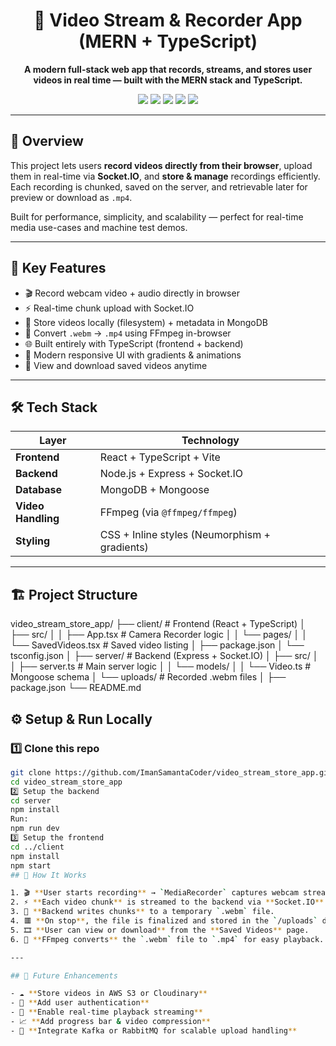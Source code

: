 <h1 align="center">🎥 Video Stream & Recorder App (MERN + TypeScript)</h1>

<p align="center">
  <b>A modern full-stack web app that records, streams, and stores user videos in real time — built with the MERN stack and TypeScript.</b>
</p>

<p align="center">
  <img src="https://img.shields.io/badge/Frontend-React-blue?style=for-the-badge&logo=react" />
  <img src="https://img.shields.io/badge/Backend-Node.js-green?style=for-the-badge&logo=node.js" />
  <img src="https://img.shields.io/badge/Database-MongoDB-brightgreen?style=for-the-badge&logo=mongodb" />
  <img src="https://img.shields.io/badge/Language-TypeScript-007ACC?style=for-the-badge&logo=typescript" />
  <img src="https://img.shields.io/badge/Video%20Processing-FFmpeg-orange?style=for-the-badge&logo=ffmpeg" />
</p>

---

## 🚀 Overview

This project lets users **record videos directly from their browser**, upload them in real-time via **Socket.IO**, and **store & manage** recordings efficiently.  
Each recording is chunked, saved on the server, and retrievable later for preview or download as `.mp4`.

Built for performance, simplicity, and scalability — perfect for real-time media use-cases and machine test demos.

---

## 🧩 Key Features

- 🎬 Record webcam video + audio directly in browser  
- ⚡ Real-time chunk upload with Socket.IO  
- 💾 Store videos locally (filesystem) + metadata in MongoDB  
- 🔄 Convert `.webm` → `.mp4` using FFmpeg in-browser  
- 🌐 Built entirely with TypeScript (frontend + backend)  
- 🎨 Modern responsive UI with gradients & animations  
- 📁 View and download saved videos anytime  

---

## 🛠️ Tech Stack

| Layer | Technology |
|-------|-------------|
| **Frontend** | React + TypeScript + Vite |
| **Backend** | Node.js + Express + Socket.IO |
| **Database** | MongoDB + Mongoose |
| **Video Handling** | FFmpeg (via `@ffmpeg/ffmpeg`) |
| **Styling** | CSS + Inline styles (Neumorphism + gradients) |

---

## 🏗️ Project Structure

video_stream_store_app/
├── client/ # Frontend (React + TypeScript)
│ ├── src/
│ │ ├── App.tsx # Camera Recorder logic
│ │ └── pages/
│ │ └── SavedVideos.tsx # Saved video listing
│ ├── package.json
│ └── tsconfig.json
│
├── server/ # Backend (Express + Socket.IO)
│ ├── src/
│ │ ├── server.ts # Main server logic
│ │ └── models/
│ │ └── Video.ts # Mongoose schema
│ └── uploads/ # Recorded .webm files
│
├── package.json
└── README.md

## ⚙️ Setup & Run Locally

### 1️⃣ Clone this repo
```bash
git clone https://github.com/ImanSamantaCoder/video_stream_store_app.git
cd video_stream_store_app
2️⃣ Setup the backend
cd server
npm install
Run:
npm run dev
3️⃣ Setup the frontend
cd ../client
npm install
npm start
## 🧠 How It Works

1. 🎬 **User starts recording** → `MediaRecorder` captures webcam stream.  
2. ⚡ **Each video chunk** is streamed to the backend via **Socket.IO**.  
3. 💾 **Backend writes chunks** to a temporary `.webm` file.  
4. 🟥 **On stop**, the file is finalized and stored in the `/uploads` directory.  
5. 🎞️ **User can view or download** from the **Saved Videos** page.  
6. 🔄 **FFmpeg converts** the `.webm` file to `.mp4` for easy playback.  

---

## 🧩 Future Enhancements

- ☁️ **Store videos in AWS S3 or Cloudinary**  
- 🔐 **Add user authentication**  
- 🔄 **Enable real-time playback streaming**  
- 📈 **Add progress bar & video compression**  
- 🧩 **Integrate Kafka or RabbitMQ for scalable upload handling**  



